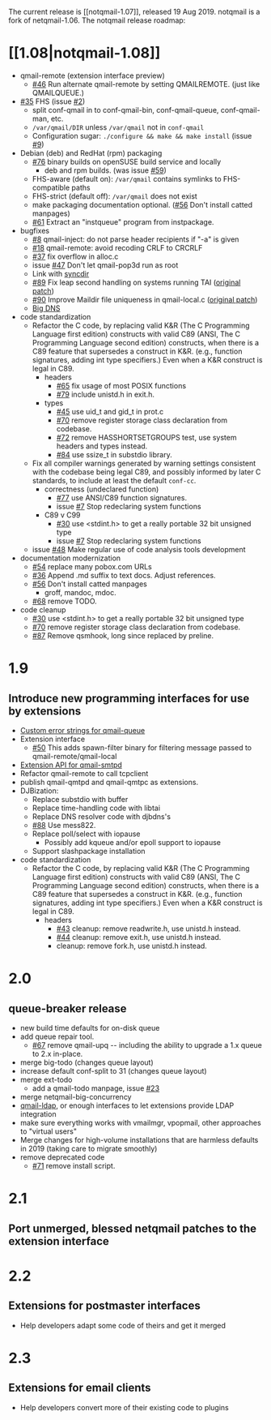 The current release is [[notqmail-1.07]], released 19 Aug 2019.  notqmail is a fork of netqmail-1.06. The notqmail release roadmap:

# [[1.08|notqmail-1.08]]
- qmail-remote (extension interface preview)
  - [#46](https://github.com/notqmail/notqmail/pull/46) Run alternate qmail-remote by setting QMAILREMOTE. (just like QMAILQUEUE.)
- [#35](https://github.com/notqmail/notqmail/pull/35) FHS (issue [#2](https://github.com/notqmail/notqmail/issues/2))
  - split conf-qmail in to conf-qmail-bin, conf-qmail-queue, conf-qmail-man, etc.
  - `/var/qmail/DIR` unless `/var/qmail` not in `conf-qmail`
  - Configuration sugar: `./configure && make && make install` (issue [#9](https://github.com/notqmail/notqmail/issues/9))
- Debian (deb) and RedHat (rpm) packaging
  - [#76](https://github.com/notqmail/notqmail/pull/76) binary builds on openSUSE build service and locally
    - deb and rpm builds.  (was issue [#59](https://github.com/notqmail/notqmail/issues/59))
  - FHS-aware (default on): `/var/qmail` contains symlinks to FHS-compatible paths
  - FHS-strict (default off): `/var/qmail` does not exist
  - make packaging documentation optional.  ([#56](https://github.com/notqmail/notqmail/pull/56) Don't install catted manpages)
  - [#61](https://github.com/notqmail/notqmail/pull/61) Extract an "instqueue" program from instpackage.
- bugfixes
  - [#8](https://github.com/notqmail/notqmail/pull/8) qmail-inject: do not parse header recipients if "-a" is given
  - [#18](https://github.com/notqmail/notqmail/pull/18) qmail-remote: avoid recoding CRLF to CRCRLF
  - [#37](https://github.com/notqmail/notqmail/pull/37) fix overflow in alloc.c
  - issue [#47](https://github.com/notqmail/notqmail/pull/47) Don't let qmail-pop3d run as root
  - Link with [syncdir](http://untroubled.org/syncdir/)
  - [#89](https://github.com/notqmail/notqmail/pull/89) Fix leap second handling on systems running TAI ([original patch](https://su.bze.ro/software/netqmail-1.05-TAI-leapsecs.patch))
  - [#90](https://github.com/notqmail/notqmail/pull/90) Improve Maildir file uniqueness in qmail-local.c ([original patch](https://su.bze.ro/software/qmail-1.03-maildir-uniq.patch))
  - [Big DNS](https://www.ckdhr.com/ckd/qmail-103.patch)
- code standardization
  - Refactor the C code, by replacing valid K&R (The C Programming Language first edition) constructs with valid C89 (ANSI, The C Programming Language second edition) constructs, when there is a C89 feature that supersedes a construct in K&R.  (e.g., function signatures, adding int type specifiers.)  Even when a K&R construct is legal in C89.
    - headers
      - [#65](https://github.com/notqmail/notqmail/pull/65) fix usage of most POSIX functions
      - [#79](https://github.com/notqmail/notqmail/pull/79) include unistd.h in exit.h.
    - types
      - [#45](https://github.com/notqmail/notqmail/pull/45) use uid_t and gid_t in prot.c
      - [#70](https://github.com/notqmail/notqmail/pull/70) remove register storage class declaration from codebase.
      - [#72](https://github.com/notqmail/notqmail/pull/72) remove HASSHORTSETGROUPS test, use system headers and types instead.
      - [#84](https://github.com/notqmail/notqmail/pull/84) use ssize_t in substdio library.
  - Fix all compiler warnings generated by warning settings consistent with the codebase being legal C89, and possibly informed by later C standards, to include at least the default `conf-cc`.
    - correctness (undeclared function)
      - [#77](https://github.com/notqmail/notqmail/pull/77) use ANSI/C89 function signatures.
      - issue [#7](https://github.com/notqmail/notqmail/issues/7) Stop redeclaring system functions
    - C89 v C99
      - [#30](https://github.com/notqmail/notqmail/pull/30) use <stdint.h> to get a really portable 32 bit unsigned type
      - issue [#7](https://github.com/notqmail/notqmail/issues/7) Stop redeclaring system functions
  - issue [#48](https://github.com/notqmail/notqmail/issues/48) Make regular use of code analysis tools development
- documentation modernization
  - [#54](https://github.com/notqmail/notqmail/pull/54) replace many pobox.com URLs
  - [#36](https://github.com/notqmail/notqmail/pull/36) Append .md suffix to text docs. Adjust references.
  - [#56](https://github.com/notqmail/notqmail/pull/56) Don't install catted manpages
    - groff, mandoc, mdoc.
  - [#68](https://github.com/notqmail/notqmail/pull/68) remove TODO.
- code cleanup
  - [#30](https://github.com/notqmail/notqmail/pull/30) use <stdint.h> to get a really portable 32 bit unsigned type
  - [#70](https://github.com/notqmail/notqmail/pull/70) remove register storage class declaration from codebase.
  - [#87](https://github.com/notqmail/notqmail/pull/87) Remove qsmhook, long since replaced by preline.

# 1.9
## Introduce new programming interfaces for use by extensions
- [Custom error strings for qmail-queue](https://notes.sagredo.eu/files/qmail/patches/qmail-queue-custom-error-v2.netqmail-1.05.patch)
- Extension interface
  - [#50](https://github.com/notqmail/notqmail/pull/50) This adds spawn-filter binary for filtering message passed to qmail-remote/qmail-local
- [Extension API for qmail-smtpd](http://qmail-spp.sourceforge.net)
- Refactor qmail-remote to call tcpclient
- publish qmail-qmtpd and qmail-qmtpc as extensions.
- DJBization:
  - Replace substdio with buffer
  - Replace time-handling code with libtai
  - Replace DNS resolver code with djbdns's
  - [#88](https://github.com/notqmail/notqmail/issues/88) Use mess822.
  - Replace poll/select with iopause
    - Possibly add kqueue and/or epoll support to iopause
  - Support slashpackage installation
- code standardization
  - Refactor the C code, by replacing valid K&R (The C Programming Language first edition) constructs with valid C89 (ANSI, The C Programming Language second edition) constructs, when there is a C89 feature that supersedes a construct in K&R.  (e.g., function signatures, adding int type specifiers.)  Even when a K&R construct is legal in C89.
    - headers
      - [#43](https://github.com/notqmail/notqmail/pull/43) cleanup: remove readwrite.h, use unistd.h instead.
      - [#44](https://github.com/notqmail/notqmail/pull/44) cleanup: remove exit.h, use unistd.h instead.
      - cleanup: remove fork.h, use unistd.h instead.

# 2.0
## queue-breaker release
- new build time defaults for on-disk queue
- add queue repair tool.
  - [#67](https://github.com/notqmail/notqmail/pull/67) remove qmail-upq
-- including the ability to upgrade a 1.x queue to 2.x in-place.
- merge big-todo (changes queue layout)
- increase default conf-split to 31 (changes queue layout)
- merge ext-todo
  - add a qmail-todo manpage, issue [#23](https://github.com/notqmail/notqmail/issues/23)
- merge netqmail-big-concurrency
- [qmail-ldap](http://www.nrg4u.com), or enough interfaces to let extensions provide LDAP integration
- make sure everything works with vmailmgr, vpopmail, other approaches to "virtual users"
- Merge changes for high-volume installations that are harmless defaults in 2019 (taking care to migrate smoothly)
- remove deprecated code
  - [#71](https://github.com/notqmail/notqmail/pull/71) remove install script.

# 2.1
## Port unmerged, blessed netqmail patches to the extension interface

# 2.2
## Extensions for postmaster interfaces
- Help developers adapt some code of theirs and get it merged

# 2.3
## Extensions for email clients
- Help developers convert more of their existing code to plugins